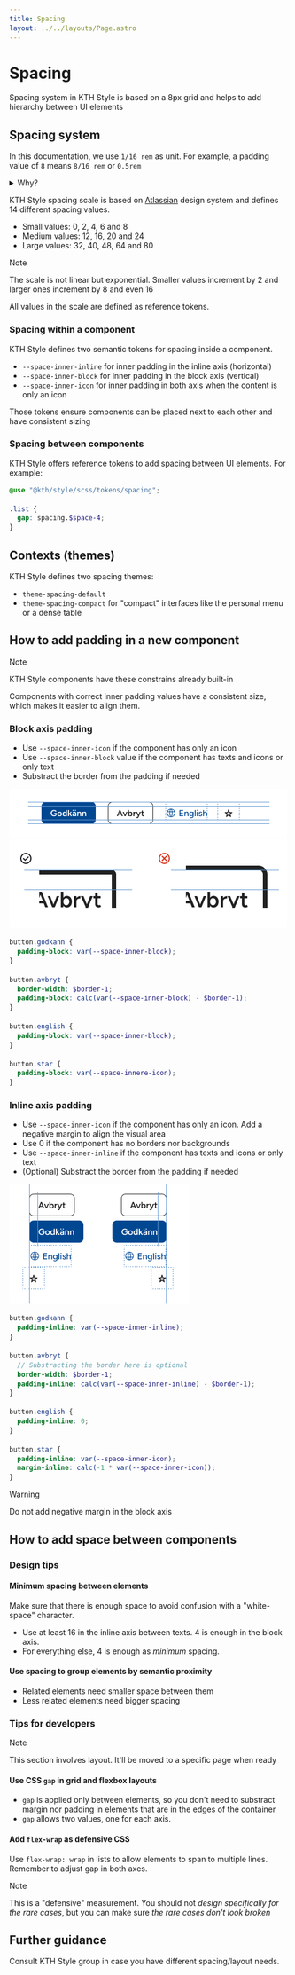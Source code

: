```yaml
---
title: Spacing
layout: ../../layouts/Page.astro
---
```


# Spacing

Spacing system in KTH Style is based on a 8px grid and helps to add hierarchy between UI elements

## Spacing system

In this documentation, we use `1/16 rem` as unit. For example, a padding value of `8` means `8/16 rem` or `0.5rem`

<details>
<summary>Why?</summary>

- Why `rem` instead of `px`? It is important that font size and measurements (widths, heights, paddings) keep the same proportions for accessibility and usability reasons. CSS pixel is not proportional to base font size if the user changes their settings.
- Why `1/16`? It is equivalent to 1 CSS pixel by default in all major browsers
</details>

KTH Style spacing scale is based on [Atlassian](https://atlassian.design) design system and defines 14 different spacing values.

- Small values: 0, 2, 4, 6 and 8
- Medium values: 12, 16, 20 and 24
- Large values: 32, 40, 48, 64 and 80

> [!Note]
> The scale is not linear but exponential. Smaller values increment by 2 and larger ones increment by 8 and even 16

All values in the scale are defined as reference tokens.

### Spacing within a component

KTH Style defines two semantic tokens for spacing inside a component.

- `--space-inner-inline` for inner padding in the inline axis (horizontal)
- `--space-inner-block` for inner padding in the block axis (vertical)
- `--space-inner-icon` for inner padding in both axis when the content is only an icon

Those tokens ensure components can be placed next to each other and have consistent sizing

### Spacing between components

KTH Style offers reference tokens to add spacing between UI elements. For example:

```scss
@use "@kth/style/scss/tokens/spacing";

.list {
  gap: spacing.$space-4;
}
```

## Contexts (themes)

KTH Style defines two spacing themes:

- `theme-spacing-default`
- `theme-spacing-compact` for "compact" interfaces like the personal menu or a dense table

## How to add padding in a new component

> [!Note]
> KTH Style components have these constrains already built-in

Components with correct inner padding values have a consistent size, which makes it easier to align them.

### Block axis padding

- Use `--space-inner-icon` if the component has only an icon
- Use `--space-inner-block` value if the component has texts and icons or only text
- Substract the border from the padding if needed

![How block padding help align things in the inline axis](../../../images/space-block-axis.png)
![Border should be substracted from the padding](../../../images/space-block-axis-border.png)

```scss
button.godkann {
  padding-block: var(--space-inner-block);
}

button.avbryt {
  border-width: $border-1;
  padding-block: calc(var(--space-inner-block) - $border-1);
}

button.english {
  padding-block: var(--space-inner-block);
}

button.star {
  padding-block: var(--space-innere-icon);
}
```

### Inline axis padding

- Use `--space-inner-icon` if the component has only an icon. Add a negative margin to align the visual area
- Use 0 if the component has no borders nor backgrounds
- Use `--space-inner-inline` if the component has texts and icons or only text
- (Optional) Substract the border from the padding if needed

![How inline padding helps aligning items in the block axis](../../../images/space-inline-axis.png)

```scss
button.godkann {
  padding-inline: var(--space-inner-inline);
}

button.avbryt {
  // Substracting the border here is optional
  border-width: $border-1;
  padding-inline: calc(var(--space-inner-inline) - $border-1);
}

button.english {
  padding-inline: 0;
}

button.star {
  padding-inline: var(--space-inner-icon);
  margin-inline: calc(-1 * var(--space-inner-icon));
}
```

> [!Warning]
> Do not add negative margin in the block axis

## How to add space between components

### Design tips

#### Minimum spacing between elements

Make sure that there is enough space to avoid confusion with a "white-space" character.

- Use at least 16 in the inline axis between texts. 4 is enough in the block axis.
- For everything else, 4 is enough as _minimum_ spacing.

#### Use spacing to group elements by semantic proximity

- Related elements need smaller space between them
- Less related elements need bigger spacing

### Tips for developers

> [!Note]
> This section involves layout. It'll be moved to a specific page when ready

#### Use CSS `gap` in grid and flexbox layouts

- `gap` is applied only between elements, so you don't need to substract margin nor padding in elements that are in the edges of the container
- `gap` allows two values, one for each axis.

#### Add `flex-wrap` as defensive CSS

Use `flex-wrap: wrap` in lists to allow elements to span to multiple lines. Remember to adjust gap in both axes.

> [!Note]
> This is a "defensive" measurement. You should not _design specifically for the rare cases_, but you can make sure _the rare cases don't look broken_

## Further guidance

Consult KTH Style group in case you have different spacing/layout needs.
